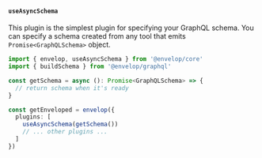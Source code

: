 #### `useAsyncSchema`

This plugin is the simplest plugin for specifying your GraphQL schema. You can specify a schema created from any tool that emits `Promise<GraphQLSchema>` object.

```ts
import { envelop, useAsyncSchema } from '@envelop/core'
import { buildSchema } from '@envelop/graphql'

const getSchema = async (): Promise<GraphQLSchema> => {
  // return schema when it's ready
}

const getEnveloped = envelop({
  plugins: [
    useAsyncSchema(getSchema())
    // ... other plugins ...
  ]
})
```
